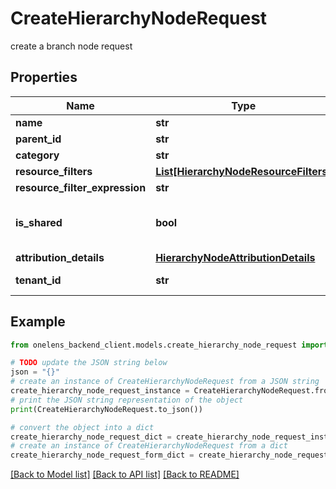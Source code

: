 # CreateHierarchyNodeRequest

create a branch node request

## Properties

Name | Type | Description | Notes
------------ | ------------- | ------------- | -------------
**name** | **str** |  | 
**parent_id** | **str** |  | 
**category** | **str** |  | 
**resource_filters** | [**List[HierarchyNodeResourceFilters]**](HierarchyNodeResourceFilters.md) |  | [optional] 
**resource_filter_expression** | **str** |  | [optional] 
**is_shared** | **bool** | is this node a shared node or not. | [optional] [default to False]
**attribution_details** | [**HierarchyNodeAttributionDetails**](HierarchyNodeAttributionDetails.md) |  | [optional] 
**tenant_id** | **str** | The id of the tenant. | 

## Example

```python
from onelens_backend_client.models.create_hierarchy_node_request import CreateHierarchyNodeRequest

# TODO update the JSON string below
json = "{}"
# create an instance of CreateHierarchyNodeRequest from a JSON string
create_hierarchy_node_request_instance = CreateHierarchyNodeRequest.from_json(json)
# print the JSON string representation of the object
print(CreateHierarchyNodeRequest.to_json())

# convert the object into a dict
create_hierarchy_node_request_dict = create_hierarchy_node_request_instance.to_dict()
# create an instance of CreateHierarchyNodeRequest from a dict
create_hierarchy_node_request_form_dict = create_hierarchy_node_request.from_dict(create_hierarchy_node_request_dict)
```
[[Back to Model list]](../README.md#documentation-for-models) [[Back to API list]](../README.md#documentation-for-api-endpoints) [[Back to README]](../README.md)


